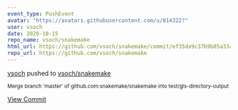 ```yaml
---
event_type: PushEvent
avatar: "https://avatars.githubusercontent.com/u/814322?"
user: vsoch
date: 2020-10-15
repo_name: vsoch/snakemake
html_url: https://github.com/vsoch/snakemake/commit/ef35da9c37b9b85a33a43f8d8f9e1ce9e968a019
repo_url: https://github.com/vsoch/snakemake
---
```


<a href='https://github.com/vsoch' target='_blank'>vsoch</a> pushed to <a href='https://github.com/vsoch/snakemake' target='_blank'>vsoch/snakemake</a>

<small>Merge branch 'master' of github.com:snakemake/snakemake into test/gls-directory-output</small>

<a href='https://github.com/vsoch/snakemake/commit/ef35da9c37b9b85a33a43f8d8f9e1ce9e968a019' target='_blank'>View Commit</a>